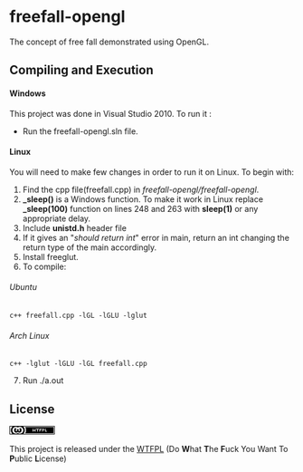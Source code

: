 # freefall-opengl
The concept of free fall demonstrated using OpenGL.


## Compiling and Execution

#### Windows
This project was done in Visual Studio 2010. To run it :
 + Run the freefall-opengl.sln file.
 
#### Linux
You will need to make few changes in order to run it on Linux.
To begin with:
1. Find the cpp file(freefall.cpp) in *freefall-opengl/freefall-opengl*.
2. **_sleep()** is a Windows function. To make it work in Linux replace **_sleep(100)** function on lines 248 and 263 with **sleep(1)** or any appropriate delay.
3. Include **unistd.h** header file
4. If it gives an "*should return int*" error in main, return an int changing the return type of the main accordingly.
5. Install freeglut.
6. To compile:

###### Ubuntu
    c++ freefall.cpp -lGL -lGLU -lglut
###### Arch Linux
    c++ -lglut -lGLU -lGL freefall.cpp
7. Run
    ./a.out

## License
![WTFPL](https://github.com/anaghadudihalli/freefall-opengl/blob/master/license.png)

This project is released under the [WTFPL](http://www.wtfpl.net/txt/copying/) (Do **W**hat **T**he **F**uck You Want To **P**ublic **L**icense)

